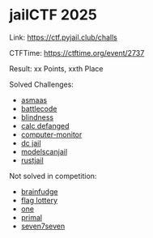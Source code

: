 # jailCTF 2025

Link: <https://ctf.pyjail.club/challs>

CTFTime: <https://ctftime.org/event/2737>

Result: xx Points, xxth Place

Solved Challenges:

- [asmaas](./asmaas.md)
- [battlecode](./battlecode.md)
- [blindness](./blindness.md)
- [calc defanged](./calc-defanged.md)
- [computer-monitor](./computer-monitor.md)
- [dc jail](./dc-jail.md)
- [modelscanjail](./modelscanjail.md)
- [rustjail](./rustjail.md)

Not solved in competition:

- [brainfudge](./brainfudge.md)
- [flag lottery](./flag-lottery.md)
- [one](../misc/pyjail/jailctf-2025-one.md)
- [primal](../misc/pyjail/jailctf-2025-primal.md)
- [seven7seven](./seven7seven.md)
